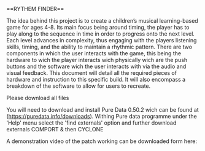 ==RYTHEM FINDER==

The idea behind this project is to create a children’s musical learning-based game for ages 4-8. Its main focus being around timing, the player has to play along to the sequence in time in order to progress onto the next level. Each level advances in complexity, thus engaging with the players listening skills, timing, and the ability to maintain a rhythmic pattern. There are two components in which the user interacts with the game, this being the hardware to wich the player interacts wich physically wich are the push buttons and the software wich the user interacts with via the audio and visual feedback. This document will detail all the required pieces of hardware and instruction to this specific build. It will also encompass a breakdown of the software to allow for users to recreate. 


Please download all files

You will need to download and install Pure Data 0.50.2 wich can be found at (https://puredata.info/downloads). Withing Pure data programme under the 'Help' menu select the 'find externals' option and further download externals COMPORT & then CYCLONE

A demonstration video of the patch working can be downloaded form here: 
